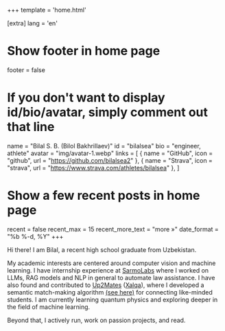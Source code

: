 +++
template = 'home.html'

[extra]
lang = 'en'

# Show footer in home page
footer = false

# If you don't want to display id/bio/avatar, simply comment out that line
name = "Bilal S. B. (Bilol Bakhrillaev)"
id = "bilalsea"
bio = "engineer, athlete"
avatar = "img/avatar-1.webp"
links = [
    { name = "GitHub", icon = "github", url = "https://github.com/bilalsea2" },
    { name = "Strava", icon = "strava", url = "https://www.strava.com/athletes/bilalsea" },
]

# Show a few recent posts in home page
recent = false
recent_max = 15
recent_more_text = "more »"
date_format = "%b %-d, %Y"
+++

Hi there! I am Bilal, a recent high school graduate from Uzbekistan. 

My academic interests are centered around computer vision and machine learning. I have internship experience at [SarmoLabs](https://sarmo.vc/) where I worked on LLMs, RAG models and NLP in general to automate law assistance. I have also found and contributed to [Up2Mates](https://github.com/bilalsea2/up2mates) ([Xalqa](https://t.me/Xalqauzbot)), where I developed a semantic match-making algorithm [(see here)](https://github.com/bilalsea2/Semantic-Sort) for connecting like-minded students. I am currently learning quantum physics and exploring deeper in the field of machine learning.

Beyond that, I actively run, work on passion projects, and read.

